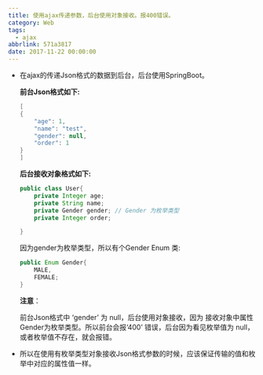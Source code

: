 ```yaml
---
title: 使用ajax传递参数，后台使用对象接收。报400错误。
category: Web
tags:
  - ajax
abbrlink: 571a3817
date: 2017-11-22 00:00:00
---
```


* 在ajax的传递Json格式的数据到后台，后台使用SpringBoot。

	**前台Json格式如下:**

    ``` java
    [
    {
        "age": 1,
        "name": "test",
        "gender": null,
        "order": 1
    }
    ]
    ```
   **后台接收对象格式如下:**

    ``` java
    public class User{
    	private Integer age;
        private String name;
        private Gender gender; // Gender 为枚举类型
        private Integer order;

	}
    ```
    因为gender为枚举类型，所以有个Gender Enum 类:
    ``` java
    public Enum Gender{
    	MALE,
        FEMALE;
    }
    ```
    **注意**：

    前台Json格式中 ‘gender’ 为 null，后台使用对象接收，因为 接收对象中属性Gender为枚举类型。所以前台会报‘400’ 错误，后台因为看见枚举值为 null，或者枚举值不存在，就会报错。
* 所以在使用有枚举类型对象接收Json格式参数的时候，应该保证传输的值和枚举中对应的属性值一样。
